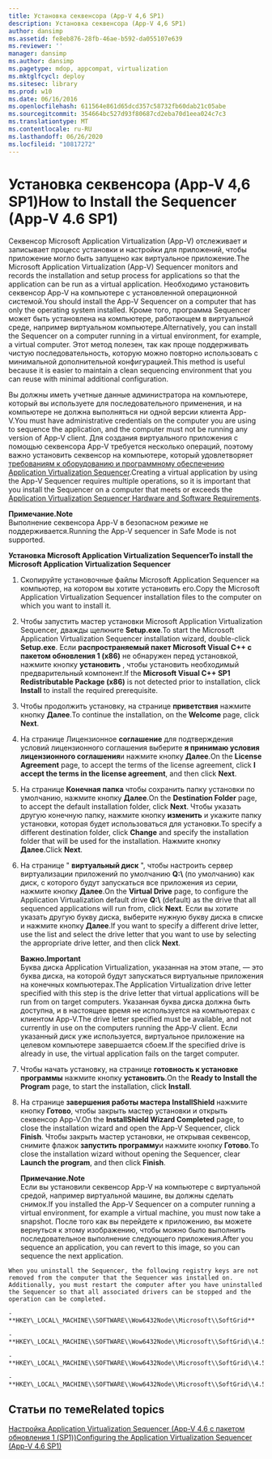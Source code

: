 ```yaml
---
title: Установка секвенсора (App-V 4,6 SP1)
description: Установка секвенсора (App-V 4,6 SP1)
author: dansimp
ms.assetid: fe8eb876-28fb-46ae-b592-da055107e639
ms.reviewer: ''
manager: dansimp
ms.author: dansimp
ms.pagetype: mdop, appcompat, virtualization
ms.mktglfcycl: deploy
ms.sitesec: library
ms.prod: w10
ms.date: 06/16/2016
ms.openlocfilehash: 611564e861d65dcd357c58732fb60dab21c05abe
ms.sourcegitcommit: 354664bc527d93f80687cd2eba70d1eea024c7c3
ms.translationtype: MT
ms.contentlocale: ru-RU
ms.lasthandoff: 06/26/2020
ms.locfileid: "10817272"
---
```

# <span data-ttu-id="add0a-103">Установка секвенсора (App-V 4,6 SP1)</span><span class="sxs-lookup"><span data-stu-id="add0a-103">How to Install the Sequencer (App-V 4.6 SP1)</span></span>


<span data-ttu-id="add0a-104">Секвенсор Microsoft Application Virtualization (App-V) отслеживает и записывает процесс установки и настройки для приложений, чтобы приложение могло быть запущено как виртуальное приложение.</span><span class="sxs-lookup"><span data-stu-id="add0a-104">The Microsoft Application Virtualization (App-V) Sequencer monitors and records the installation and setup process for applications so that the application can be run as a virtual application.</span></span> <span data-ttu-id="add0a-105">Необходимо установить секвенсор App-V на компьютере с установленной операционной системой.</span><span class="sxs-lookup"><span data-stu-id="add0a-105">You should install the App-V Sequencer on a computer that has only the operating system installed.</span></span> <span data-ttu-id="add0a-106">Кроме того, программа Sequencer может быть установлена на компьютере, работающем в виртуальной среде, например виртуальном компьютере.</span><span class="sxs-lookup"><span data-stu-id="add0a-106">Alternatively, you can install the Sequencer on a computer running in a virtual environment, for example, a virtual computer.</span></span> <span data-ttu-id="add0a-107">Этот метод полезен, так как проще поддерживать чистую последовательность, которую можно повторно использовать с минимальной дополнительной конфигурацией.</span><span class="sxs-lookup"><span data-stu-id="add0a-107">This method is useful because it is easier to maintain a clean sequencing environment that you can reuse with minimal additional configuration.</span></span>

<span data-ttu-id="add0a-108">Вы должны иметь учетные данные администратора на компьютере, который вы используете для последовательного применения, и на компьютере не должна выполняться ни одной версии клиента App-V.</span><span class="sxs-lookup"><span data-stu-id="add0a-108">You must have administrative credentials on the computer you are using to sequence the application, and the computer must not be running any version of App-V client.</span></span> <span data-ttu-id="add0a-109">Для создания виртуального приложения с помощью секвенсора App-V требуется несколько операций, поэтому важно установить секвенсор на компьютере, который удовлетворяет [требованиям к оборудованию и программному обеспечению Application Virtualization Sequencer](application-virtualization-sequencer-hardware-and-software-requirements.md).</span><span class="sxs-lookup"><span data-stu-id="add0a-109">Creating a virtual application by using the App-V Sequencer requires multiple operations, so it is important that you install the Sequencer on a computer that meets or exceeds the [Application Virtualization Sequencer Hardware and Software Requirements](application-virtualization-sequencer-hardware-and-software-requirements.md).</span></span>

**<span data-ttu-id="add0a-110">Примечание.</span><span class="sxs-lookup"><span data-stu-id="add0a-110">Note</span></span>**  
<span data-ttu-id="add0a-111">Выполнение секвенсора App-V в безопасном режиме не поддерживается.</span><span class="sxs-lookup"><span data-stu-id="add0a-111">Running the App-V sequencer in Safe Mode is not supported.</span></span>



**<span data-ttu-id="add0a-112">Установка Microsoft Application Virtualization Sequencer</span><span class="sxs-lookup"><span data-stu-id="add0a-112">To install the Microsoft Application Virtualization Sequencer</span></span>**

1.  <span data-ttu-id="add0a-113">Скопируйте установочные файлы Microsoft Application Sequencer на компьютер, на котором вы хотите установить его.</span><span class="sxs-lookup"><span data-stu-id="add0a-113">Copy the Microsoft Application Virtualization Sequencer installation files to the computer on which you want to install it.</span></span>

2.  <span data-ttu-id="add0a-114">Чтобы запустить мастер установки Microsoft Application Virtualization Sequencer, дважды щелкните **Setup.exe**.</span><span class="sxs-lookup"><span data-stu-id="add0a-114">To start the Microsoft Application Virtualization Sequencer installation wizard, double-click **Setup.exe**.</span></span> <span data-ttu-id="add0a-115">Если **распространяемый пакет Microsoft Visual C++ с пакетом обновления 1 (x86)** не обнаружен перед установкой, нажмите кнопку **установить** , чтобы установить необходимый предварительный компонент.</span><span class="sxs-lookup"><span data-stu-id="add0a-115">If the **Microsoft Visual C++ SP1 Redistributable Package (x86)** is not detected prior to installation, click **Install** to install the required prerequisite.</span></span>

3.  <span data-ttu-id="add0a-116">Чтобы продолжить установку, на странице **приветствия** нажмите кнопку **Далее**.</span><span class="sxs-lookup"><span data-stu-id="add0a-116">To continue the installation, on the **Welcome** page, click **Next**.</span></span>

4.  <span data-ttu-id="add0a-117">На странице Лицензионное **соглашение** для подтверждения условий лицензионного соглашения выберите **я принимаю условия лицензионного соглашения**и нажмите кнопку **Далее**.</span><span class="sxs-lookup"><span data-stu-id="add0a-117">On the **License Agreement** page, to accept the terms of the license agreement, click **I accept the terms in the license agreement**, and then click **Next**.</span></span>

5.  <span data-ttu-id="add0a-118">На странице **Конечная папка** чтобы сохранить папку установки по умолчанию, нажмите кнопку **Далее**.</span><span class="sxs-lookup"><span data-stu-id="add0a-118">On the **Destination Folder** page, to accept the default installation folder, click **Next**.</span></span> <span data-ttu-id="add0a-119">Чтобы указать другую конечную папку, нажмите кнопку **изменить** и укажите папку установки, которая будет использоваться для установки.</span><span class="sxs-lookup"><span data-stu-id="add0a-119">To specify a different destination folder, click **Change** and specify the installation folder that will be used for the installation.</span></span> <span data-ttu-id="add0a-120">Нажмите кнопку **Далее**.</span><span class="sxs-lookup"><span data-stu-id="add0a-120">Click **Next**.</span></span>

6.  <span data-ttu-id="add0a-121">На странице " **виртуальный диск** ", чтобы настроить сервер виртуализации приложений по умолчанию **Q:\\** (по умолчанию) как диск, с которого будут запускаться все приложения из серии, нажмите кнопку **Далее**.</span><span class="sxs-lookup"><span data-stu-id="add0a-121">On the **Virtual Drive** page, to configure the Application Virtualization default drive **Q:\\** (default) as the drive that all sequenced applications will run from, click **Next**.</span></span> <span data-ttu-id="add0a-122">Если вы хотите указать другую букву диска, выберите нужную букву диска в списке и нажмите кнопку **Далее**.</span><span class="sxs-lookup"><span data-stu-id="add0a-122">If you want to specify a different drive letter, use the list and select the drive letter that you want to use by selecting the appropriate drive letter, and then click **Next**.</span></span>

    **<span data-ttu-id="add0a-123">Важно.</span><span class="sxs-lookup"><span data-stu-id="add0a-123">Important</span></span>**  
    <span data-ttu-id="add0a-124">Буква диска Application Virtualization, указанная на этом этапе, — это буква диска, на которой будут запускаться виртуальные приложения на конечных компьютерах.</span><span class="sxs-lookup"><span data-stu-id="add0a-124">The Application Virtualization drive letter specified with this step is the drive letter that virtual applications will be run from on target computers.</span></span> <span data-ttu-id="add0a-125">Указанная буква диска должна быть доступна, и в настоящее время не используется на компьютерах с клиентом App-V.</span><span class="sxs-lookup"><span data-stu-id="add0a-125">The drive letter specified must be available, and not currently in use on the computers running the App-V client.</span></span> <span data-ttu-id="add0a-126">Если указанный диск уже используется, виртуальное приложение на целевом компьютере завершается сбоем.</span><span class="sxs-lookup"><span data-stu-id="add0a-126">If the specified drive is already in use, the virtual application fails on the target computer.</span></span>



7.  <span data-ttu-id="add0a-127">Чтобы начать установку, на странице **готовность к установке программы** нажмите кнопку **установить**.</span><span class="sxs-lookup"><span data-stu-id="add0a-127">On the **Ready to Install the Program** page, to start the installation, click **Install**.</span></span>

8.  <span data-ttu-id="add0a-128">На странице **завершения работы мастера InstallShield** нажмите кнопку **Готово**, чтобы закрыть мастер установки и открыть секвенсор App-V.</span><span class="sxs-lookup"><span data-stu-id="add0a-128">On the **InstallShield Wizard Completed** page, to close the installation wizard and open the App-V Sequencer, click **Finish**.</span></span> <span data-ttu-id="add0a-129">Чтобы закрыть мастер установки, не открывая секвенсор, снимите флажок **запустить программу**и нажмите кнопку **Готово**.</span><span class="sxs-lookup"><span data-stu-id="add0a-129">To close the installation wizard without opening the Sequencer, clear **Launch the program**, and then click **Finish**.</span></span>

    **<span data-ttu-id="add0a-130">Примечание.</span><span class="sxs-lookup"><span data-stu-id="add0a-130">Note</span></span>**  
    <span data-ttu-id="add0a-131">Если вы установили секвенсор App-V на компьютере с виртуальной средой, например виртуальной машине, вы должны сделать снимок.</span><span class="sxs-lookup"><span data-stu-id="add0a-131">If you installed the App-V Sequencer on a computer running a virtual environment, for example a virtual machine, you must now take a snapshot.</span></span> <span data-ttu-id="add0a-132">После того как вы перейдете к приложению, вы можете вернуться к этому изображению, чтобы можно было выполнить последовательное выполнение следующего приложения.</span><span class="sxs-lookup"><span data-stu-id="add0a-132">After you sequence an application, you can revert to this image, so you can sequence the next application.</span></span>



~~~
When you uninstall the Sequencer, the following registry keys are not removed from the computer that the Sequencer was installed on. Additionally, you must restart the computer after you have uninstalled the Sequencer so that all associated drivers can be stopped and the operation can be completed.

-   **HKEY\_LOCAL\_MACHINE\\SOFTWARE\\Wow6432Node\\Microsoft\\SoftGrid**

-   **HKEY\_LOCAL\_MACHINE\\SOFTWARE\\Wow6432Node\\Microsoft\\SoftGrid\\4.5**

-   **HKEY\_LOCAL\_MACHINE\\SOFTWARE\\Wow6432Node\\Microsoft\\SoftGrid\\4.5\\SystemGuard**

-   **HKEY\_LOCAL\_MACHINE\\SOFTWARE\\Wow6432Node\\Microsoft\\SoftGrid\\4.5\\SystemGuard\\SecKey**
~~~

## <span data-ttu-id="add0a-133">Статьи по теме</span><span class="sxs-lookup"><span data-stu-id="add0a-133">Related topics</span></span>


[<span data-ttu-id="add0a-134">Настройка Application Virtualization Sequencer (App-V 4.6 с пакетом обновления 1 (SP1))</span><span class="sxs-lookup"><span data-stu-id="add0a-134">Configuring the Application Virtualization Sequencer (App-V 4.6 SP1)</span></span>](configuring-the-application-virtualization-sequencer--app-v-46-sp1-.md)









